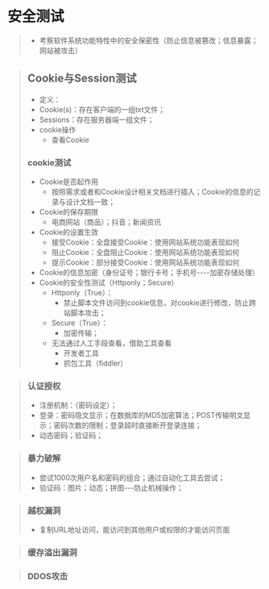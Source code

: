 # 安全测试
>* 考察软件系统功能特性中的安全保密性（防止信息被篡改；信息暴露；网站被攻击）

>## Cookie与Session测试
>* 定义：
>  * Cookie(s)：存在客户端的一组txt文件；
>  * Sessions：存在服务器端一组文件；
>* cookie操作
>   * 查看Cookie
>
>### cookie测试
>* Cookie是否起作用
>   * 按照需求或者和Cookie设计相关文档进行插入；Cookie的信息的记录与设计文档一致；
>* Cookie的保存期限
>   * 电商网站（商品）；抖音；新闻资讯
>* Cookie的设置生效
>   * 接受Cookie：全盘接受Cookie：使用网站系统功能表现如何
>   * 阻止Cookie：全盘阻止Cookie：使用网站系统功能表现如何
>   * 提示Cookie：部分接受Cookie：使用网站系统功能表现如何
>* Cookie的信息加密（身份证号；银行卡号；手机号----加密存储处理）
>* Cookie的安全性测试（Httponly；Secure）
>   * Httponly（True）：
>      *  禁止脚本文件访问到cookie信息，对cookie进行修改，防止跨站脚本攻击；
>   * Secure（True）：
>      *  加密传输；
>   * 无法通过人工手段查看，借助工具查看
>      * 开发者工具
>      * 抓包工具（fiddler）

>### 认证授权
>* 注册机制：（密码设定）；
>* 登录：密码隐文显示；在数据库的MD5加密算法；POST传输明文显示；密码次数的限制；登录超时直接断开登录连接；
>* 动态密码；验证码；

>### 暴力破解
>* 尝试1000次用户名和密码的组合；通过自动化工具去尝试；
>* 验证码：图片；动态；拼图---防止机械操作；

>### 越权漏洞
>* 复制URL地址访问，能访问到其他用户或权限的才能访问页面

>### 缓存溢出漏洞 

>### DDOS攻击